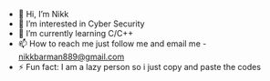 - 👋 Hi, I’m Nikk
- 👀 I’m interested in Cyber Security
- 🌱 I’m currently learning C/C++
- 📫 How to reach me just follow me and email me - nikkbarman889@gmail.com
- ⚡ Fun fact: I am a lazy person so i just copy and paste the codes

<!---
NIKK-666/NIKK-666 is a ✨ special ✨ repository because its `README.md` (this file) appears on your GitHub profile.
You can click the Preview link to take a look at your changes.
--->
